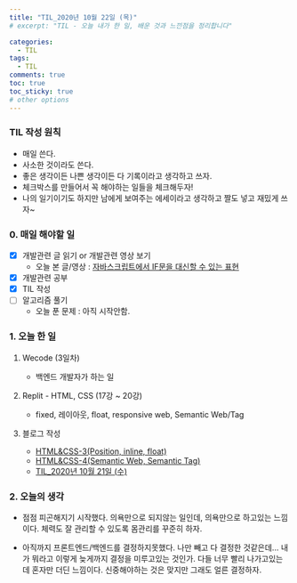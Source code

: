 ```yaml
---
title: "TIL_2020년 10월 22일 (목)"
# excerpt: "TIL - 오늘 내가 한 일, 배운 것과 느낀점을 정리합니다"

categories:
  - TIL
tags:
  - TIL
comments: true
toc: true
toc_sticky: true
# other options
---
```


### TIL 작성 원칙

- 매일 쓴다.
- 사소한 것이라도 쓴다.
- 좋은 생각이든 나쁜 생각이든 다 기록이라고 생각하고 쓰자.
- 체크박스를 만들어서 꼭 해야하는 일들을 체크해두자!
- 나의 일기이기도 하지만 남에게 보여주는 에세이라고 생각하고 짤도 넣고 재밌게 쓰자~

### 0. 매일 해야할 일  
- [x] 개발관련 글 읽기 or 개발관련 영상 보기
    - 오늘 본 글/영상 :  [자바스크립트에서 IF문을 대신할 수 있는 표현](https://kstblog.aww.kr/4s66Q/K45BR)
- [x] 개발관련 공부
- [x] TIL 작성
- [ ] 알고리즘 풀기
    - 오늘 푼 문제 : 아직 시작안함. 

### 1. 오늘 한 일

1. Wecode (3일차)
    - 백엔드 개발자가 하는 일

2. Replit - HTML, CSS (17강 ~ 20강)
    - fixed, 레이아웃, float, responsive web, Semantic Web/Tag

3. 블로그 작성
    - [HTML&CSS-3(Position, inline, float)](https://hocheoljang.github.io/html&css/HTML&CSS-3/)
    - [HTML&CSS-4(Semantic Web, Semantic Tag)](https://hocheoljang.github.io/html&css/HTML&CSS-4/)
    - [TIL_2020년 10월 21일 (수)](https://hocheoljang.github.io/til/TIL-2020%EB%85%8410%EC%9B%9421%EC%9D%BC/)

### 2. 오늘의 생각

- 점점 피곤해지기 시작했다. 의욕만으로 되지않는 일인데, 의욕만으로 하고있는 느낌이다.
체력도 잘 관리할 수 있도록 몸관리를 꾸준히 하자.

- 아직까지 프론트엔드/백엔드를 결정하지못했다. 나만 빼고 다 결정한 것같은데...
내가 뭐라고 이렇게 늦게까지 결정을 미루고있는 것인가. 다들 너무 빨리 나가고있는데 혼자만 더딘 느낌이다.
신중해야하는 것은 맞지만 그래도 얼른 결정하자.

